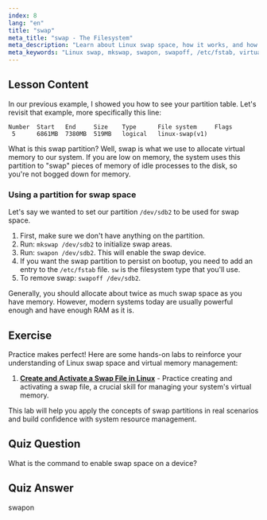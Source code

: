 ```yaml
---
index: 8
lang: "en"
title: "swap"
meta_title: "swap - The Filesystem"
meta_description: "Learn about Linux swap space, how it works, and how to create and manage swap partitions. Optimize your system's memory usage with this guide!"
meta_keywords: "Linux swap, mkswap, swapon, swapoff, /etc/fstab, virtual memory, Linux beginner, Linux tutorial"
---
```


## Lesson Content

In our previous example, I showed you how to see your partition table. Let's revisit that example, more specifically this line:

```
Number  Start   End     Size    Type      File system     Flags
 5      6861MB  7380MB  519MB   logical   linux-swap(v1)
```

What is this swap partition? Well, swap is what we use to allocate virtual memory to our system. If you are low on memory, the system uses this partition to "swap" pieces of memory of idle processes to the disk, so you're not bogged down for memory.

### Using a partition for swap space

Let's say we wanted to set our partition `/dev/sdb2` to be used for swap space.

1. First, make sure we don't have anything on the partition.
2. Run: `mkswap /dev/sdb2` to initialize swap areas.
3. Run: `swapon /dev/sdb2`. This will enable the swap device.
4. If you want the swap partition to persist on bootup, you need to add an entry to the `/etc/fstab` file. `sw` is the filesystem type that you'll use.
5. To remove swap: `swapoff /dev/sdb2`.

Generally, you should allocate about twice as much swap space as you have memory. However, modern systems today are usually powerful enough and have enough RAM as it is.

## Exercise

Practice makes perfect! Here are some hands-on labs to reinforce your understanding of Linux swap space and virtual memory management:

1. **[Create and Activate a Swap File in Linux](https://labex.io/labs/comptia-create-and-activate-a-swap-file-in-linux-590858)** - Practice creating and activating a swap file, a crucial skill for managing your system's virtual memory.

This lab will help you apply the concepts of swap partitions in real scenarios and build confidence with system resource management.

## Quiz Question

What is the command to enable swap space on a device?

## Quiz Answer

swapon
